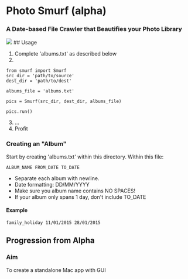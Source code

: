 # Photo Smurf (alpha)

### A Date-based File Crawler that Beautifies your Photo Library
<img src="http://statici.behindthevoiceactors.com/behindthevoiceactors/_img/chars/char_6227.jpg">
## Usage

1. Complete 'albums.txt' as described below
2. 

  ```
  from smurf import Smurf
  src_dir = 'path/to/source'
  dest_dir = 'path/to/dest'

  albums_file = 'albums.txt'

  pics = Smurf(src_dir, dest_dir, albums_file)

  pics.run()
  ```
3. ...
4. Profit

### Creating an "Album"

Start by creating 'albums.txt' within this directory. Within this file:

`ALBUM_NAME FROM_DATE TO_DATE`

- Separate each album with newline.
- Date formatting: DD/MM/YYYY
- Make sure you album name contains NO SPACES!
- If your album only spans 1 day, don't include TO_DATE

#### Example

`family_holiday 11/01/2015 28/01/2015`

## Progression from Alpha

### Aim

To create a standalone Mac app with GUI 


